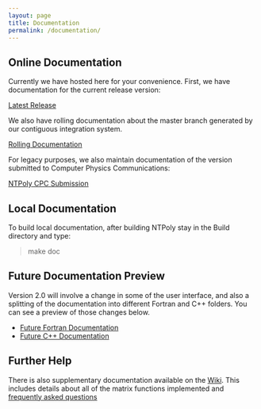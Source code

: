 ```yaml
---
layout: page
title: Documentation
permalink: /documentation/
---
```


## Online Documentation

Currently we have hosted here for your convenience. First, we have documentation
for the current release version:

[Latest Release](../doc/Latest/index.html)

We also have rolling documentation about the master branch generated by our
contiguous integration system.

[Rolling Documentation](../doc/master/index.html)

For legacy purposes, we also maintain documentation of the version submitted
to Computer Physics Communications:

[NTPoly CPC Submission](../doc/CPC/index.html)

## Local Documentation

To build local documentation, after building NTPoly stay in the Build directory
and type:

> make doc

## Future Documentation Preview

Version 2.0 will involve a change in some of the user interface, and also
a splitting of the documentation into different Fortran and C++ folders. You
can see a preview of those changes below.

* [Future Fortran Documentation](../doc/Preview/Fortran/index.html)
* [Future C++ Documentation](../doc/Preview/CPlusPlus/index.html)

## Further Help

There is also supplementary documentation available on the [Wiki](https://github.com/william-dawson/NTPoly/wiki). This includes details
about all of the matrix functions implemented and
[frequently asked questions](https://github.com/william-dawson/NTPoly/wiki/Frequently-Asked-Questions)
